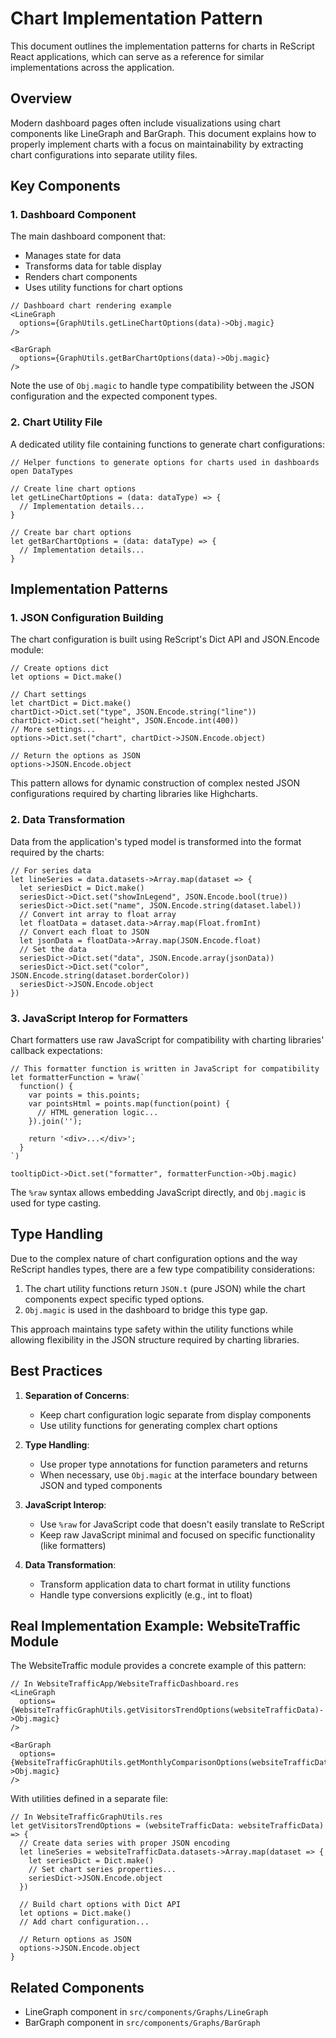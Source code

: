 # Chart Implementation Pattern

This document outlines the implementation patterns for charts in ReScript React applications, which can serve as a reference for similar implementations across the application.

## Overview

Modern dashboard pages often include visualizations using chart components like LineGraph and BarGraph. This document explains how to properly implement charts with a focus on maintainability by extracting chart configurations into separate utility files.

## Key Components

### 1. Dashboard Component

The main dashboard component that:

- Manages state for data
- Transforms data for table display
- Renders chart components
- Uses utility functions for chart options

```rescript
// Dashboard chart rendering example
<LineGraph
  options={GraphUtils.getLineChartOptions(data)->Obj.magic}
/>

<BarGraph
  options={GraphUtils.getBarChartOptions(data)->Obj.magic}
/>
```

Note the use of `Obj.magic` to handle type compatibility between the JSON configuration and the expected component types.

### 2. Chart Utility File

A dedicated utility file containing functions to generate chart configurations:

```rescript
// Helper functions to generate options for charts used in dashboards
open DataTypes

// Create line chart options
let getLineChartOptions = (data: dataType) => {
  // Implementation details...
}

// Create bar chart options
let getBarChartOptions = (data: dataType) => {
  // Implementation details...
}
```

## Implementation Patterns

### 1. JSON Configuration Building

The chart configuration is built using ReScript's Dict API and JSON.Encode module:

```rescript
// Create options dict
let options = Dict.make()

// Chart settings
let chartDict = Dict.make()
chartDict->Dict.set("type", JSON.Encode.string("line"))
chartDict->Dict.set("height", JSON.Encode.int(400))
// More settings...
options->Dict.set("chart", chartDict->JSON.Encode.object)

// Return the options as JSON
options->JSON.Encode.object
```

This pattern allows for dynamic construction of complex nested JSON configurations required by charting libraries like Highcharts.

### 2. Data Transformation

Data from the application's typed model is transformed into the format required by the charts:

```rescript
// For series data
let lineSeries = data.datasets->Array.map(dataset => {
  let seriesDict = Dict.make()
  seriesDict->Dict.set("showInLegend", JSON.Encode.bool(true))
  seriesDict->Dict.set("name", JSON.Encode.string(dataset.label))
  // Convert int array to float array
  let floatData = dataset.data->Array.map(Float.fromInt)
  // Convert each float to JSON
  let jsonData = floatData->Array.map(JSON.Encode.float)
  // Set the data
  seriesDict->Dict.set("data", JSON.Encode.array(jsonData))
  seriesDict->Dict.set("color", JSON.Encode.string(dataset.borderColor))
  seriesDict->JSON.Encode.object
})
```

### 3. JavaScript Interop for Formatters

Chart formatters use raw JavaScript for compatibility with charting libraries' callback expectations:

```rescript
// This formatter function is written in JavaScript for compatibility
let formatterFunction = %raw(`
  function() {
    var points = this.points;
    var pointsHtml = points.map(function(point) {
      // HTML generation logic...
    }).join('');

    return '<div>...</div>';
  }
`)

tooltipDict->Dict.set("formatter", formatterFunction->Obj.magic)
```

The `%raw` syntax allows embedding JavaScript directly, and `Obj.magic` is used for type casting.

## Type Handling

Due to the complex nature of chart configuration options and the way ReScript handles types, there are a few type compatibility considerations:

1. The chart utility functions return `JSON.t` (pure JSON) while the chart components expect specific typed options.
2. `Obj.magic` is used in the dashboard to bridge this type gap.

This approach maintains type safety within the utility functions while allowing flexibility in the JSON structure required by charting libraries.

## Best Practices

1. **Separation of Concerns**:
   - Keep chart configuration logic separate from display components
   - Use utility functions for generating complex chart options

2. **Type Handling**:
   - Use proper type annotations for function parameters and returns
   - When necessary, use `Obj.magic` at the interface boundary between JSON and typed components

3. **JavaScript Interop**:
   - Use `%raw` for JavaScript code that doesn't easily translate to ReScript
   - Keep raw JavaScript minimal and focused on specific functionality (like formatters)

4. **Data Transformation**:
   - Transform application data to chart format in utility functions
   - Handle type conversions explicitly (e.g., int to float)

## Real Implementation Example: WebsiteTraffic Module

The WebsiteTraffic module provides a concrete example of this pattern:

```rescript
// In WebsiteTrafficApp/WebsiteTrafficDashboard.res
<LineGraph
  options={WebsiteTrafficGraphUtils.getVisitorsTrendOptions(websiteTrafficData)->Obj.magic}
/>

<BarGraph
  options={WebsiteTrafficGraphUtils.getMonthlyComparisonOptions(websiteTrafficData)->Obj.magic}
/>
```

With utilities defined in a separate file:

```rescript
// In WebsiteTrafficGraphUtils.res
let getVisitorsTrendOptions = (websiteTrafficData: websiteTrafficData) => {
  // Create data series with proper JSON encoding
  let lineSeries = websiteTrafficData.datasets->Array.map(dataset => {
    let seriesDict = Dict.make()
    // Set chart series properties...
    seriesDict->JSON.Encode.object
  })

  // Build chart options with Dict API
  let options = Dict.make()
  // Add chart configuration...

  // Return options as JSON
  options->JSON.Encode.object
}
```

## Related Components

- LineGraph component in `src/components/Graphs/LineGraph`
- BarGraph component in `src/components/Graphs/BarGraph`
